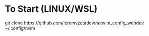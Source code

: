 # To Start (LINUX/WSL)
git clone https://github.com/jeremyzetadev/neovim_config_webdev ~/.config/nvim
